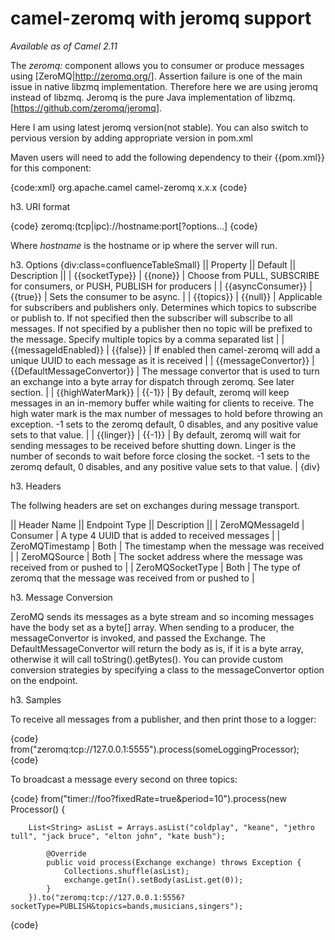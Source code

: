 camel-zeromq with jeromq support
================================

*Available as of Camel 2.11*

The *zeromq:* component allows you to consumer or produce messages using [ZeroMQ|http://zeromq.org/]. 
Assertion failure is one of the main issue in native libzmq implementation. 
Therefore here we are using jeromq instead of libzmq. Jeromq is the pure Java implementation of libzmq.[https://github.com/zeromq/jeromq].	

Here I am using latest jeromq version(not stable). You can also switch to pervious version by adding appropriate version in pom.xml


Maven users will need to add the following dependency to their {{pom.xml}} for this component:

{code:xml}
<dependency>
    <groupId>org.apache.camel</groupId>
    <artifactId>camel-zeromq</artifactId>
    <version>x.x.x</version>
    <!-- use the same version as your Camel core version -->
</dependency>
{code}

h3. URI format

{code}
zeromq:(tcp|ipc)://hostname:port[?options...]
{code}

Where *hostname* is the hostname or ip where the server will run. 

h3. Options
{div:class=confluenceTableSmall}
|| Property || Default || Description ||
| {{socketType}} | {{none}} | Choose from PULL, SUBSCRIBE for consumers, or PUSH, PUBLISH for producers |
| {{asyncConsumer}} | {{true}} | Sets the consumer to be async. |
| {{topics}} | {{null}} | Applicable for subscribers and publishers only. Determines which topics to subscribe or publish to. If not specified then the subscriber will subscribe to all messages. If not specified by a publisher then no topic will be prefixed to the message. Specify multiple topics by a comma separated list |
| {{messageIdEnabled}} | {{false}} | If enabled then camel-zeromq will add a unique UUID to each message as it is received |
| {{messageConvertor}} | {{DefaultMessageConvertor}} | The message convertor that is used to turn an exchange into a byte array for dispatch through zeromq. See later section. |
| {{highWaterMark}} | {{-1}} | By default, zeromq will keep messages in an in-memory buffer while waiting for clients to receive. The high water mark is the max number of messages to hold before throwing an exception. -1 sets to the zeromq default, 0 disables, and any positive value sets to that value. |
| {{linger}} | {{-1}} | By default, zeromq will wait for sending messages to be received before shutting down. Linger is the number of seconds to wait before force closing the socket. -1 sets to the zeromq default, 0 disables, and any positive value sets to that value. |
{div}

h3. Headers

The follwing headers are set on exchanges during message transport.

|| Header Name || Endpoint Type || Description ||
| ZeroMQMessageId | Consumer | A type 4 UUID that is added to received messages |
| ZeroMQTimestamp | Both | The timestamp when the message was received |
| ZeroMQSource | Both | The socket address where the message was received from or pushed to |
| ZeroMQSocketType | Both | The type of zeromq that the message was received from or pushed to |

h3. Message Conversion

ZeroMQ sends its messages as a byte stream and so incoming messages have the body set as a byte[] array. When sending to a producer, the messageConvertor is invoked, and passed the Exchange. The DefaultMessageConvertor will return the body as is, if it is a byte array, otherwise it will call toString().getBytes(). You can provide custom conversion strategies by specifying a class to the messageConvertor option on the endpoint.

h3. Samples

To receive all messages from a publisher, and then print those to a logger:

{code}
from("zeromq:tcp://127.0.0.1:5555").process(someLoggingProcessor);
{code}

To broadcast a message every second on three topics:

{code}
        from("timer://foo?fixedRate=true&period=10").process(new Processor() {
        
        List<String> asList = Arrays.asList("coldplay", "keane", "jethro tull", "jack bruce", "elton john", "kate bush");

			@Override
			public void process(Exchange exchange) throws Exception {
				Collections.shuffle(asList);
				exchange.getIn().setBody(asList.get(0));
			}
		}).to("zeromq:tcp://127.0.0.1:5556?socketType=PUBLISH&topics=bands,musicians,singers");
{code}
